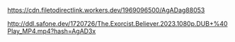 https://cdn.filetodirectlink.workers.dev/1969096500/AgADag88053

http://ddl.safone.dev/1720726/The.Exorcist.Believer.2023.1080p.DUB+%40Play_MP4.mp4?hash=AgAD3x
